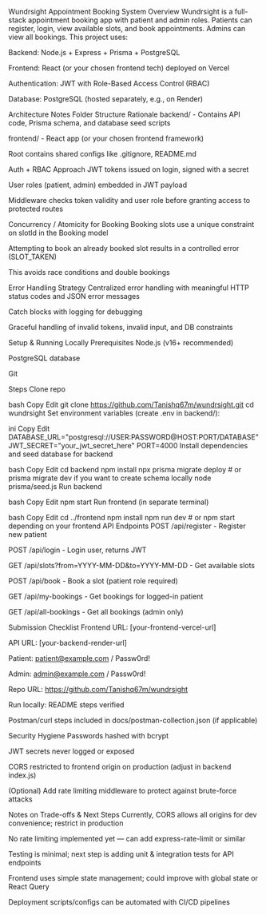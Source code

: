Wundrsight Appointment Booking System
Overview
Wundrsight is a full-stack appointment booking app with patient and admin roles. Patients can register, login, view available slots, and book appointments. Admins can view all bookings. This project uses:

Backend: Node.js + Express + Prisma + PostgreSQL

Frontend: React (or your chosen frontend tech) deployed on Vercel

Authentication: JWT with Role-Based Access Control (RBAC)

Database: PostgreSQL (hosted separately, e.g., on Render)

Architecture Notes
Folder Structure Rationale
backend/ - Contains API code, Prisma schema, and database seed scripts

frontend/ - React app (or your chosen frontend framework)

Root contains shared configs like .gitignore, README.md

Auth + RBAC Approach
JWT tokens issued on login, signed with a secret

User roles (patient, admin) embedded in JWT payload

Middleware checks token validity and user role before granting access to protected routes

Concurrency / Atomicity for Booking
Booking slots use a unique constraint on slotId in the Booking model

Attempting to book an already booked slot results in a controlled error (SLOT_TAKEN)

This avoids race conditions and double bookings

Error Handling Strategy
Centralized error handling with meaningful HTTP status codes and JSON error messages

Catch blocks with logging for debugging

Graceful handling of invalid tokens, invalid input, and DB constraints

Setup & Running Locally
Prerequisites
Node.js (v16+ recommended)

PostgreSQL database

Git

Steps
Clone repo

bash
Copy
Edit
git clone https://github.com/Tanishq67m/wundrsight.git
cd wundrsight
Set environment variables (create .env in backend/):

ini
Copy
Edit
DATABASE_URL="postgresql://USER:PASSWORD@HOST:PORT/DATABASE"
JWT_SECRET="your_jwt_secret_here"
PORT=4000
Install dependencies and seed database for backend

bash
Copy
Edit
cd backend
npm install
npx prisma migrate deploy  # or prisma migrate dev if you want to create schema locally
node prisma/seed.js
Run backend

bash
Copy
Edit
npm start
Run frontend (in separate terminal)

bash
Copy
Edit
cd ../frontend
npm install
npm run dev  # or npm start depending on your frontend
API Endpoints
POST /api/register - Register new patient

POST /api/login - Login user, returns JWT

GET /api/slots?from=YYYY-MM-DD&to=YYYY-MM-DD - Get available slots

POST /api/book - Book a slot (patient role required)

GET /api/my-bookings - Get bookings for logged-in patient

GET /api/all-bookings - Get all bookings (admin only)

Submission Checklist
Frontend URL: [your-frontend-vercel-url]

API URL: [your-backend-render-url]

Patient: patient@example.com / Passw0rd!

Admin: admin@example.com / Passw0rd!

Repo URL: https://github.com/Tanishq67m/wundrsight

Run locally: README steps verified

Postman/curl steps included in docs/postman-collection.json (if applicable)

Security Hygiene
Passwords hashed with bcrypt

JWT secrets never logged or exposed

CORS restricted to frontend origin on production (adjust in backend index.js)

(Optional) Add rate limiting middleware to protect against brute-force attacks

Notes on Trade-offs & Next Steps
Currently, CORS allows all origins for dev convenience; restrict in production

No rate limiting implemented yet — can add express-rate-limit or similar

Testing is minimal; next step is adding unit & integration tests for API endpoints

Frontend uses simple state management; could improve with global state or React Query

Deployment scripts/configs can be automated with CI/CD pipelines
